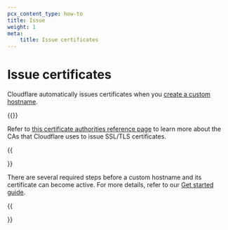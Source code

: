 ```yaml
---
pcx_content_type: how-to
title: Issue
weight: 1
meta:
    title: Issue certificates
---
```


# Issue certificates

Cloudflare automatically issues certificates when you [create a custom hostname](/cloudflare-for-platforms/cloudflare-for-saas/domain-support/create-custom-hostnames/).

{{<render file="_issue-certs-preamble.md">}}

Refer to [this certificate authorities reference page](/ssl/reference/certificate-authorities/) to learn more about the CAs that Cloudflare uses to issue SSL/TLS certificates.

{{<Aside type="note">}}

There are several required steps before a custom hostname and its certificate can become active. For more details, refer to our [Get started guide](/cloudflare-for-platforms/cloudflare-for-saas/start/getting-started/).

{{</Aside>}}